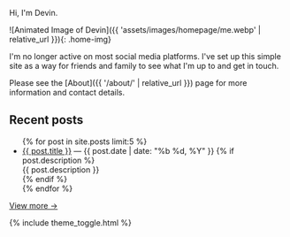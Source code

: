 Hi, I'm Devin.

![Animated Image of Devin]({{ 'assets/images/homepage/me.webp' | relative_url }}){: .home-img}

I'm no longer active on most social media platforms. I've set up this simple site as a way for friends and family to see what I'm up to and get in touch.

Please see the [About]({{ '/about/' | relative_url }}) page for more information and contact details.

## Recent posts

<ul class="post-list">
{% for post in site.posts limit:5 %}
  <li>
    <a href="{{ post.url | relative_url }}">{{ post.title }}</a>
    <span> — {{ post.date | date: "%b %d, %Y" }}</span>
    {% if post.description %}<div class="desc">{{ post.description }}</div>{% endif %}
  </li>
{% endfor %}
</ul>
<p><a href="{{ '/blog/' | relative_url }}">View more →</a></p>

{% include theme_toggle.html %}